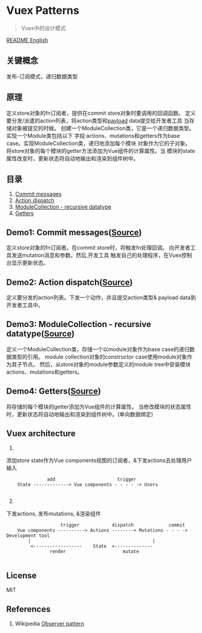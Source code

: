 # Vuex Patterns
> Vuex中的设计模式

[README English](https://github.com/21hook/vuex-mechanism/blob/master/README.md)

## 关键概念
发布-订阅模式，递归数据类型

## 原理
定义store对象的fn订阅者，提供在commit store对象时要调用的回调函数。
定义要分发/派遣的action列表，将action类型和[payload](https://en.wikipedia.org/wiki/Payload_(computing)) data提交给开发者工具
当存储对象被提交的时候。
创建一个ModuleCollection类，它是一个递归数据类型。实现一个Module类包括以下
字段:actions、mutations和getters作为base case。实现ModuleCollection类，递归地添加每个模块
对象作为它的子对象。
将store对象的每个模块的getter方法添加为Vue组件的计算属性。当
模块的state属性改变时，更新状态将自动地输出和渲染到组件树中。

## 目录
1. [Commit messages](#demo1-commit-messagessource)
2. [Action dispatch](#demo2-action-dispatchsource)
3. [ModuleCollection - recursive datatype](#demo3-modulecollection---recursive-datatypesource)
4. [Getters](#demo4-getterssource)

## Demo1: Commit messages([Source](https://github.com/21hook/vuex-mechanism/tree/master/demo1))
定义store对象的fn订阅者。在commit store时，将触发fn处理回调。
向开发者工具发送mutation消息和参数。然后,开发工具
触发自己的处理程序，在Vuex控制台显示更新状态。

## Demo2: Action dispatch([Source](https://github.com/21hook/vuex-mechanism/tree/master/demo2))
定义要分发的action列表。下发一个动作，并且提交action类型&
payload data到开发者工具中。

## Demo3: ModuleCollection - recursive datatype([Source](https://github.com/21hook/vuex-mechanism/tree/master/demo3))
定义一个ModuleCollection类，存储一个以module对象作为base case的递归数据类型的引用。
module collection对象的constructor case使用module对象作为其子节点。
然后，从store对象的module参数定义的module tree中安装模块actions、mutations和getters。

## Demo4: Getters([Source](https://github.com/21hook/vuex-mechanism/tree/master/demo4))
将存储的每个模块的getter添加为Vue组件的计算属性。
当修改模块的状态属性时，更新状态将自动地输出和渲染到组件树中。(单向数据绑定)

## Vuex architecture
1. 
添加store state作为Vue components视图的订阅者，&下发actions去处理用户输入
```             
               add                       trigger  
    State -------------> Vue components - - - - -> Users
                       
```

2. 
下发actions, 发布mutations, &渲染组件
```         
                    trigger            dispatch             commit  
    Vue components ----------> Actions --------> Mutations - - - -> Development tool
        |                                             |
         <------------------    State  <--------------
                render                     mutate              
    
```


## License
MIT

## References
1. Wikipedia [Observer pattern](https://en.wikipedia.org/wiki/Observer_pattern)
